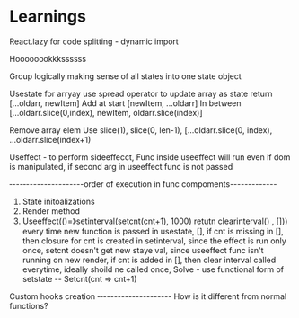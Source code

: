 # Learnings



React.lazy for code splitting - dynamic import




Hoooooookkkssssss 

Group logically making sense of all states into one state object 

Usestate for arryay use spread operator to update array as state return [...oldarr, newItem]
Add at start [newItem, ...oldarr]
In between [...oldarr.slice(0,index), newItem, oldarr.slice(index)] 

Remove array elem
Use slice(1), slice(0, len-1),
[...oldarr.slice(0, index), ...oldarr.slice(index+1)


Useffect - to perform sideeffecct,
Func inside useeffect will run even if dom is manipulated, if second arg in useeffect func is not passed 

‐---‐----------------order of execution in func compoments------------- 

1. State initoalizations
2. Render method
3. Useeffect(()=》setinterval(setcnt(cnt+1), 1000) retutn clearinterval() , [])) every time new function is passed in usestate, [], if cnt is missing in [], then closure for cnt is created in setinterval, since the effect is run only once, setcnt doesn't get new staye val, since useeffect func isn't running on new render, if cnt is added in [], then clear interval called everytime, ideally shoild ne called once, 
Solve - use functional form of setstate --
Setcnt(cnt => cnt+1)


Custom hooks creation ‐‐-------------------
How is it different from normal functions?
